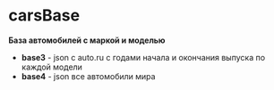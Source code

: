 # carsBase
**База автомобилей с маркой и моделью**

- **base3** - json с auto.ru с годами начала и окончания выпуска по каждой модели
- **base4** - json все автомобили мира
